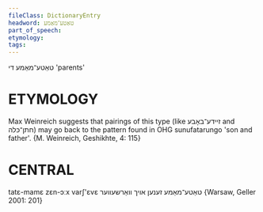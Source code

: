 ```yaml
---
fileClass: DictionaryEntry
headword: טאַטע־מאַמע
part_of_speech: 
etymology: 
tags: 
---
```

טאַטע־מאַמע
די
'parents'

ETYMOLOGY
===========
Max Weinreich suggests that pairings of this type (like זיידע־באָבע and חתן־כּלה) may go back to the pattern found in OHG sunufatarungo 'son and father'.
{M. Weinreich, Geshikhte, 4: 115}

CENTRAL
========

tatɛ-mamɛ zɛn-ɔːx varʃ'ɛvɛ טאַטע־מאַמע זענען אויך וואַרשעווער {Warsaw, Geller 2001: 201}
